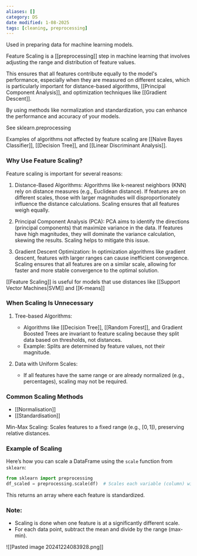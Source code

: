 ```yaml
---
aliases: []
category: DS
date modified: 1-08-2025
tags: [cleaning, preprocessing]
---
```

Used in preparing data for machine learning models. 

Feature Scaling is a [[preprocessing]] step in machine learning that involves adjusting the range and distribution of feature values. 

This ensures that all features contribute equally to the model's performance, especially when they are measured on different scales, which is particularly important for distance-based algorithms, [[Principal Component Analysis]], and optimization techniques like [[Gradient Descent]]. 

By using methods like normalization and standardization, you can enhance the performance and accuracy of your models.

See sklearn.preprocessing

Examples of algorithms not affected by feature scaling are [[Naive Bayes Classifier]], [[Decision Tree]], and [[Linear Discriminant Analysis]].
### Why Use Feature Scaling?
Feature scaling is important for several reasons:

1. Distance-Based Algorithms: Algorithms like k-nearest neighbors (KNN) rely on distance measures (e.g., Euclidean distance). If features are on different scales, those with larger magnitudes will disproportionately influence the distance calculations. Scaling ensures that all features weigh equally.

2. Principal Component Analysis (PCA): PCA aims to identify the directions (principal components) that maximize variance in the data. If features have high magnitudes, they will dominate the variance calculation, skewing the results. Scaling helps to mitigate this issue.

3. Gradient Descent Optimization: In optimization algorithms like gradient descent, features with larger ranges can cause inefficient convergence. Scaling ensures that all features are on a similar scale, allowing for faster and more stable convergence to the optimal solution.

[[Feature Scaling]] is useful for models that use distances like [[Support Vector Machines|SVM]] and [[K-means]]
### When Scaling Is Unnecessary

1. Tree-based Algorithms:
    - Algorithms like [[Decision Tree]], [[Random Forest]], and Gradient Boosted Trees are invariant to feature scaling because they split data based on thresholds, not distances.
    - Example: Splits are determined by feature values, not their magnitude.
      
2. Data with Uniform Scales:
    - If all features have the same range or are already normalized (e.g., percentages), scaling may not be required.

### Common Scaling Methods
- [[Normalisation]]
- [[Standardisation]]

Min-Max Scaling: Scales features to a fixed range (e.g., $[0, 1]$), preserving relative distances.
### Example of Scaling
Here’s how you can scale a DataFrame using the `scale` function from `sklearn`:

```python
from sklearn import preprocessing
df_scaled = preprocessing.scale(df)  # Scales each variable (column) with respect to itself
```

This returns an array where each feature is standardized.

### Note:
- Scaling is done when one feature is at a significantly different scale.
- For each data point, subtract the mean and divide by the range (max-min).

![[Pasted image 20241224083928.png]]